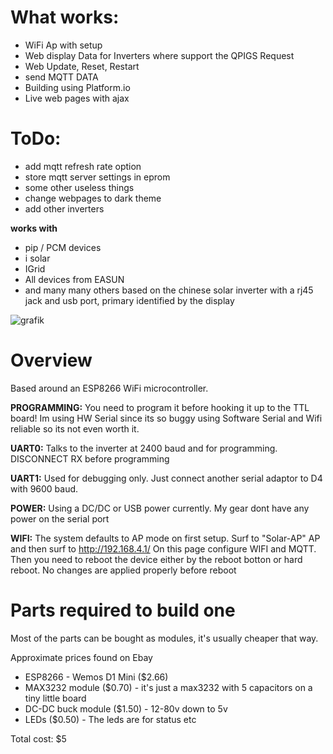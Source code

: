 # What works:
- WiFi Ap with setup
- Web display Data for Inverters where support the QPIGS Request
- Web Update, Reset, Restart
- send MQTT DATA
- Building using Platform.io
- Live web pages with ajax

# ToDo:
- add mqtt refresh rate option
- store mqtt server settings in eprom
- some other useless things
- change webpages to dark theme
- add other inverters

**works with**
- pip / PCM devices
- i solar 
- IGrid
- All devices from EASUN
- and many many others based on the chinese solar inverter with a rj45 jack and usb port, primary identified by the display

![grafik](https://user-images.githubusercontent.com/44615614/109850447-d05f4880-7c52-11eb-9f97-fcd9ce55c901.png)


# Overview
Based around an ESP8266 WiFi microcontroller.

**PROGRAMMING:** You need to program it before hooking it up to the TTL board! Im using HW Serial since its so buggy using Software Serial and Wifi reliable so its not even worth it.


**UART0:** Talks to the inverter at 2400 baud and for programming. DISCONNECT RX before programming

**UART1:** Used for debugging only. Just connect another serial adaptor to D4 with 9600 baud.


**POWER:** Using a DC/DC or USB power currently. My gear dont have any power on the serial port

**WIFI:** The system defaults to AP mode on first setup. Surf to "Solar-AP" AP and then surf to http://192.168.4.1/ On this page configure WIFI and MQTT. Then you need to reboot the device either by the reboot botton or hard reboot. No changes are applied properly before reboot


# Parts required to build one

Most of the parts can be bought as modules, it's usually cheaper that way.

Approximate prices found on Ebay
- ESP8266 - Wemos D1 Mini ($2.66)
- MAX3232 module ($0.70) - it's just a max3232 with 5 capacitors on a tiny little board
- DC-DC buck module ($1.50) - 12-80v down to 5v
- LEDs ($0.50) - The leds are for status etc

Total cost: $5
